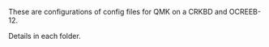 These are configurations of config files for QMK on a CRKBD and OCREEB-12.

Details in each folder.
